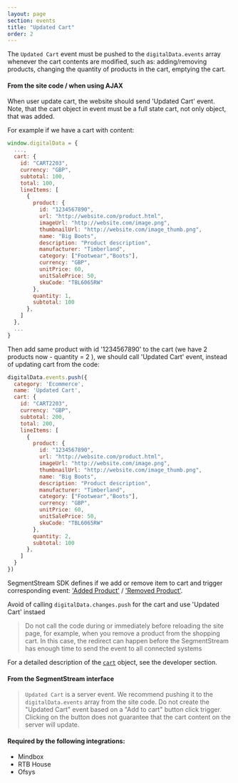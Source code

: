 ```yaml
---
layout: page
section: events
title: "Updated Cart"
order: 2
---
```

The `Updated Cart` event must be pushed to the `digitalData.events` array whenever the cart contents are modified, such as: adding/removing products, changing the quantity of products in the cart, emptying the cart.

#### From the site code / when using AJAX
When user update cart, the website should send 'Updated Cart' event.
Note, that the cart object in event must be a full state cart, not only object, that was added.

For example if we have a cart with content:

```javascript
window.digitalData = {
  ...,
  cart: {
    id: "CART2203",
    currency: "GBP",
    subtotal: 100,
    total: 100,
    lineItems: [
      {
        product: {
          id: "1234567890",
          url: "http://website.com/product.html",
          imageUrl: "http://website.com/image.png",
          thumbnailUrl: "http://website.com/image_thumb.png",
          name: "Big Boots",
          description: "Product description",
          manufacturer: "Timberland",
          category: ["Footwear","Boots"],
          currency: "GBP",
          unitPrice: 60,
          unitSalePrice: 50,
          skuCode: "TBL6065RW"
        },
        quantity: 1,
        subtotal: 100
      },
    ]
  },
  ...
}
```

Then add same product with id '1234567890' to the cart (we have 2 products now - quantity = 2 ), we should call 'Updated Cart' event, instead of updating cart from the code:


```javascript
digitalData.events.push({
  category: 'Ecommerce',
  name: 'Updated Cart',
  cart: {
    id: "CART2203",
    currency: "GBP",
    subtotal: 200,
    total: 200,
    lineItems: [
      {
        product: {
          id: "1234567890",
          url: "http://website.com/product.html",
          imageUrl: "http://website.com/image.png",
          thumbnailUrl: "http://website.com/image_thumb.png",
          name: "Big Boots",
          description: "Product description",
          manufacturer: "Timberland",
          category: ["Footwear","Boots"],
          currency: "GBP",
          unitPrice: 60,
          unitSalePrice: 50,
          skuCode: "TBL6065RW"
        },
        quantity: 2,
        subtotal: 100
      },
    ]
  }
})
```

SegmentStream SDK defines if we add or remove item to cart and trigger corresponding event: ['Added Product'](/events/added-product) / ['Removed Product'](/events/removed-product).

Avoid of calling `digitalData.changes.push` for the cart and use 'Updated Cart' instaed


> Do not call the code during or immediately before reloading the site page, for example, when you remove a product from the shopping cart. In this case, the redirect can happen before the SegmentStream has enough time to send the event to all connected systems

For a detailed description of the [`cart`](/digitaldata/cart) object, see the developer section.

#### From the SegmentStream interface
> `Updated Cart` is a server event. We recommend pushing it to the `digitalData.events` array from the site code. Do not create the "Updated Cart" event based on a "Add to cart" button click trigger. Clicking on the button does not guarantee that the cart content on the server will update.

#### Required by the following integrations:
* Mindbox
* RTB House
* Ofsys
